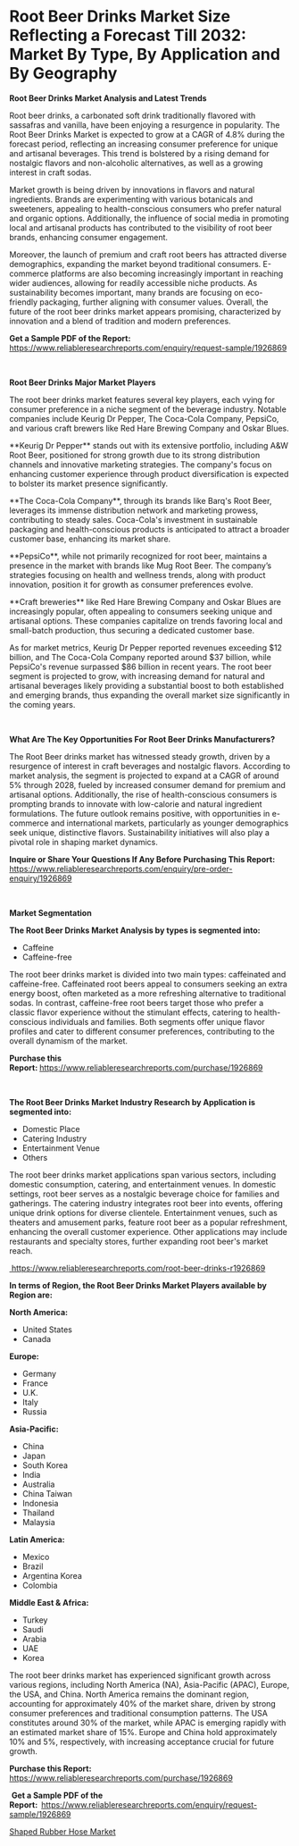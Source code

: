 <p><h1>Root Beer Drinks Market Size Reflecting a Forecast Till 2032: Market By Type, By Application and By Geography</h1></p><p><strong>Root Beer Drinks Market Analysis and Latest Trends</strong></p>
<p><p>Root beer drinks, a carbonated soft drink traditionally flavored with sassafras and vanilla, have been enjoying a resurgence in popularity. The Root Beer Drinks Market is expected to grow at a CAGR of 4.8% during the forecast period, reflecting an increasing consumer preference for unique and artisanal beverages. This trend is bolstered by a rising demand for nostalgic flavors and non-alcoholic alternatives, as well as a growing interest in craft sodas.</p><p>Market growth is being driven by innovations in flavors and natural ingredients. Brands are experimenting with various botanicals and sweeteners, appealing to health-conscious consumers who prefer natural and organic options. Additionally, the influence of social media in promoting local and artisanal products has contributed to the visibility of root beer brands, enhancing consumer engagement.</p><p>Moreover, the launch of premium and craft root beers has attracted diverse demographics, expanding the market beyond traditional consumers. E-commerce platforms are also becoming increasingly important in reaching wider audiences, allowing for readily accessible niche products. As sustainability becomes important, many brands are focusing on eco-friendly packaging, further aligning with consumer values. Overall, the future of the root beer drinks market appears promising, characterized by innovation and a blend of tradition and modern preferences.</p></p>
<p><strong>Get a Sample PDF of the Report:&nbsp;</strong> <a href="https://www.reliableresearchreports.com/enquiry/request-sample/1926869?utm_campaign=2273&utm_medium=2&utm_source=Github&utm_content=ia&utm_term=28032025&utm_id=root-beer-drinks">https://www.reliableresearchreports.com/enquiry/request-sample/1926869</a></p>
<p>&nbsp;</p>
<p><strong>Root Beer Drinks Major Market Players</strong></p>
<p><p>The root beer drinks market features several key players, each vying for consumer preference in a niche segment of the beverage industry. Notable companies include Keurig Dr Pepper, The Coca-Cola Company, PepsiCo, and various craft brewers like Red Hare Brewing Company and Oskar Blues.</p><p>**Keurig Dr Pepper** stands out with its extensive portfolio, including A&W Root Beer, positioned for strong growth due to its strong distribution channels and innovative marketing strategies. The company's focus on enhancing customer experience through product diversification is expected to bolster its market presence significantly.</p><p>**The Coca-Cola Company**, through its brands like Barq's Root Beer, leverages its immense distribution network and marketing prowess, contributing to steady sales. Coca-Cola's investment in sustainable packaging and health-conscious products is anticipated to attract a broader customer base, enhancing its market share.</p><p>**PepsiCo**, while not primarily recognized for root beer, maintains a presence in the market with brands like Mug Root Beer. The company’s strategies focusing on health and wellness trends, along with product innovation, position it for growth as consumer preferences evolve.</p><p>**Craft breweries** like Red Hare Brewing Company and Oskar Blues are increasingly popular, often appealing to consumers seeking unique and artisanal options. These companies capitalize on trends favoring local and small-batch production, thus securing a dedicated customer base.</p><p>As for market metrics, Keurig Dr Pepper reported revenues exceeding $12 billion, and The Coca-Cola Company reported around $37 billion, while PepsiCo's revenue surpassed $86 billion in recent years. The root beer segment is projected to grow, with increasing demand for natural and artisanal beverages likely providing a substantial boost to both established and emerging brands, thus expanding the overall market size significantly in the coming years.</p></p>
<p>&nbsp;</p>
<p><strong>What Are The Key Opportunities For Root Beer Drinks Manufacturers?</strong></p>
<p><p>The Root Beer drinks market has witnessed steady growth, driven by a resurgence of interest in craft beverages and nostalgic flavors. According to market analysis, the segment is projected to expand at a CAGR of around 5% through 2028, fueled by increased consumer demand for premium and artisanal options. Additionally, the rise of health-conscious consumers is prompting brands to innovate with low-calorie and natural ingredient formulations. The future outlook remains positive, with opportunities in e-commerce and international markets, particularly as younger demographics seek unique, distinctive flavors. Sustainability initiatives will also play a pivotal role in shaping market dynamics.</p></p>
<p><strong>Inquire or Share Your Questions If Any Before Purchasing This Report:</strong> <a href="https://www.reliableresearchreports.com/enquiry/pre-order-enquiry/1926869?utm_campaign=2273&utm_medium=2&utm_source=Github&utm_content=ia&utm_term=28032025&utm_id=root-beer-drinks">https://www.reliableresearchreports.com/enquiry/pre-order-enquiry/1926869</a></p>
<p>&nbsp;</p>
<p><strong>Market Segmentation</strong></p>
<p><strong>The Root Beer Drinks Market Analysis by types is segmented into:</strong></p>
<p><ul><li>Caffeine</li><li>Caffeine-free</li></ul></p>
<p><p>The root beer drinks market is divided into two main types: caffeinated and caffeine-free. Caffeinated root beers appeal to consumers seeking an extra energy boost, often marketed as a more refreshing alternative to traditional sodas. In contrast, caffeine-free root beers target those who prefer a classic flavor experience without the stimulant effects, catering to health-conscious individuals and families. Both segments offer unique flavor profiles and cater to different consumer preferences, contributing to the overall dynamism of the market.</p></p>
<p><strong>Purchase this Report:&nbsp;</strong><a href="https://www.reliableresearchreports.com/purchase/1926869?utm_campaign=2273&utm_medium=2&utm_source=Github&utm_content=ia&utm_term=28032025&utm_id=root-beer-drinks">https://www.reliableresearchreports.com/purchase/1926869</a></p>
<p>&nbsp;</p>
<p><strong>The Root Beer Drinks Market Industry Research by Application is segmented into:</strong></p>
<p><ul><li>Domestic Place</li><li>Catering Industry</li><li>Entertainment Venue</li><li>Others</li></ul></p>
<p><p>The root beer drinks market applications span various sectors, including domestic consumption, catering, and entertainment venues. In domestic settings, root beer serves as a nostalgic beverage choice for families and gatherings. The catering industry integrates root beer into events, offering unique drink options for diverse clientele. Entertainment venues, such as theaters and amusement parks, feature root beer as a popular refreshment, enhancing the overall customer experience. Other applications may include restaurants and specialty stores, further expanding root beer's market reach.</p></p>
<p><a href="https://www.reliableresearchreports.com/root-beer-drinks-r1926869?utm_campaign=2273&utm_medium=2&utm_source=Github&utm_content=ia&utm_term=28032025&utm_id=root-beer-drinks">&nbsp;https://www.reliableresearchreports.com/root-beer-drinks-r1926869</a></p>
<p><strong>In terms of Region, the Root Beer Drinks Market Players available by Region are:</strong></p>
<p>
    <p> <strong> North America: </strong>
        <ul>
            <li>United States</li>
            <li>Canada</li>
        </ul>
        </p> 
    <p> <strong> Europe: </strong>
        <ul>
            <li>Germany</li>
            <li>France</li>
            <li>U.K.</li>
            <li>Italy</li>
            <li>Russia</li>
        </ul>
        </p> 
    <p> <strong> Asia-Pacific: </strong>
        <ul>
            <li>China</li>
            <li>Japan</li>
            <li>South Korea</li>
            <li>India</li>
            <li>Australia</li>
            <li>China Taiwan</li>
            <li>Indonesia</li>
            <li>Thailand</li>
            <li>Malaysia</li>
        </ul>
        </p> 
    <p> <strong> Latin America: </strong>
        <ul>
            <li>Mexico</li>
            <li>Brazil</li>
            <li>Argentina Korea</li>
            <li>Colombia</li>
        </ul>
        </p> 
    <p> <strong> Middle East & Africa: </strong>
        <ul>
            <li>Turkey</li>
            <li>Saudi</li>
            <li>Arabia</li>
            <li>UAE</li>
            <li>Korea</li>
        </ul>
    </p>
    </p>
<p><p>The root beer drinks market has experienced significant growth across various regions, including North America (NA), Asia-Pacific (APAC), Europe, the USA, and China. North America remains the dominant region, accounting for approximately 40% of the market share, driven by strong consumer preferences and traditional consumption patterns. The USA constitutes around 30% of the market, while APAC is emerging rapidly with an estimated market share of 15%. Europe and China hold approximately 10% and 5%, respectively, with increasing acceptance crucial for future growth.</p></p>
<p><strong>Purchase this Report: </strong><a href="https://www.reliableresearchreports.com/purchase/1926869?utm_campaign=2273&utm_medium=2&utm_source=Github&utm_content=ia&utm_term=28032025&utm_id=root-beer-drinks">https://www.reliableresearchreports.com/purchase/1926869</a></p>
<p>&nbsp;<strong>Get a Sample PDF of the Report:&nbsp;&nbsp;</strong><a href="https://www.reliableresearchreports.com/enquiry/request-sample/1926869?utm_campaign=2273&utm_medium=2&utm_source=Github&utm_content=ia&utm_term=28032025&utm_id=root-beer-drinks">https://www.reliableresearchreports.com/enquiry/request-sample/1926869</a></p>
<p><strong></strong></p>
<p><p><a href="https://github.com/tambraunrue691969/Market-Research-Report-List-1/blob/main/shaped-rubber-hose-market.md?utm_campaign=2273&utm_medium=2&utm_source=Github&utm_content=ia&utm_term=28032025&utm_id=root-beer-drinks">Shaped Rubber Hose Market</a></p></p>